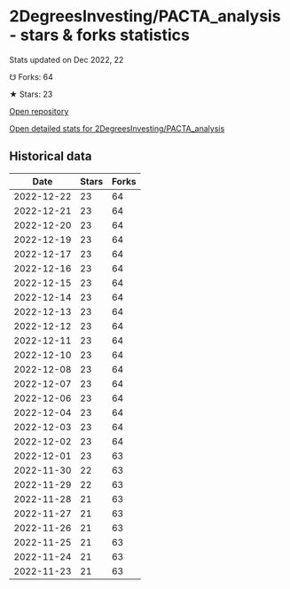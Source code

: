 # 2DegreesInvesting/PACTA_analysis - stars & forks statistics

Stats updated on Dec 2022, 22

☋ Forks: 64

★ Stars: 23

[Open repository](https://github.com/2DegreesInvesting/PACTA_analysis)

[Open detailed stats for 2DegreesInvesting/PACTA_analysis](https://reviewgithub.com/rep/2DegreesInvesting/PACTA_analysis)

## Historical data
| Date | Stars | Forks |
|------|-------|-------|
| 2022-12-22 | 23 | 64 | 
| 2022-12-21 | 23 | 64 | 
| 2022-12-20 | 23 | 64 | 
| 2022-12-19 | 23 | 64 | 
| 2022-12-17 | 23 | 64 | 
| 2022-12-16 | 23 | 64 | 
| 2022-12-15 | 23 | 64 | 
| 2022-12-14 | 23 | 64 | 
| 2022-12-13 | 23 | 64 | 
| 2022-12-12 | 23 | 64 | 
| 2022-12-11 | 23 | 64 | 
| 2022-12-10 | 23 | 64 | 
| 2022-12-08 | 23 | 64 | 
| 2022-12-07 | 23 | 64 | 
| 2022-12-06 | 23 | 64 | 
| 2022-12-04 | 23 | 64 | 
| 2022-12-03 | 23 | 64 | 
| 2022-12-02 | 23 | 64 | 
| 2022-12-01 | 23 | 63 | 
| 2022-11-30 | 22 | 63 | 
| 2022-11-29 | 22 | 63 | 
| 2022-11-28 | 21 | 63 | 
| 2022-11-27 | 21 | 63 | 
| 2022-11-26 | 21 | 63 | 
| 2022-11-25 | 21 | 63 | 
| 2022-11-24 | 21 | 63 | 
| 2022-11-23 | 21 | 63 | 

